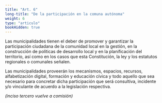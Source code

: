 ```yaml
---
title: "Art. 6"
long-title: "De la participación en la comuna autónoma"
weight: 6
type: "articulo"
bookHidden: true
---
```

 
Las municipalidades tienen el deber de promover y garantizar la participación ciudadana de la comunidad local en la gestión, en la construcción de políticas de desarrollo local y en la planificación del territorio, así como en los casos que esta Constitución, la ley y los estatutos regionales o comunales señalen.
 
Las municipalidades proveerán los mecanismos, espacios, recursos, alfabetización digital, formación y educación cívica y todo aquello que sea necesario para concretar dicha participación que será consultiva, incidente y/o vinculante de acuerdo a la legislación respectiva.

*(inciso tercero vuelve a comisión)*
